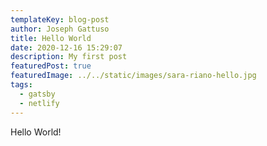 ```yaml
---
templateKey: blog-post
author: Joseph Gattuso
title: Hello World
date: 2020-12-16 15:29:07
description: My first post
featuredPost: true
featuredImage: ../../static/images/sara-riano-hello.jpg
tags:
  - gatsby
  - netlify
---
```


Hello World!
